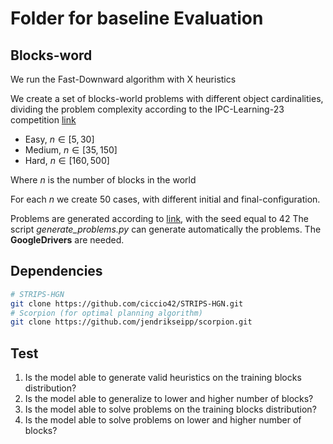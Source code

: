# Folder for baseline Evaluation

## Blocks-word
We run the Fast-Downward algorithm with X heuristics

We create a set of blocks-world problems with different object cardinalities, dividing the problem complexity according to the IPC-Learning-23 competition [link](chrome-extension://efaidnbmnnnibpcajpcglclefindmkaj/https://ipc2023-learning.github.io/talk.pdf)

* Easy, $n \in [5,30]$
* Medium, $n \in [35,150]$
* Hard, $n \in [160, 500]$

Where $n$ is the number of blocks in the world

For each $n$ we create $50$ cases, with different initial and final-configuration.

Problems are generated according to [link](http://users.cecs.anu.edu.au/~jks/cgi-bin/bwstates/bwcgi), with the seed equal to 42
The script *generate_problems.py* can generate automatically the problems. The **GoogleDrivers** are needed.

## Dependencies

```bash
# STRIPS-HGN
git clone https://github.com/ciccio42/STRIPS-HGN.git
# Scorpion (for optimal planning algorithm)
git clone https://github.com/jendrikseipp/scorpion.git
```

## Test
1. Is the model able to generate valid heuristics on the training blocks distribution?
2. Is the model able to generalize to lower and higher number of blocks?
3. Is the model able to solve problems on the training blocks distribution?
4. Is the model able to solve problems on lower and higher number of blocks?



